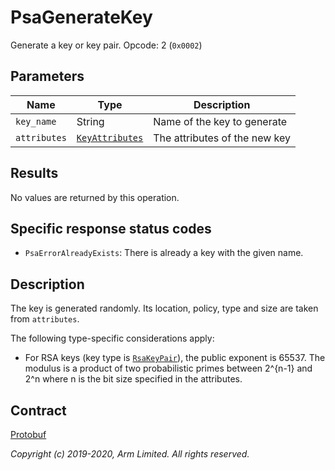 # PsaGenerateKey

Generate a key or key pair. Opcode: 2 (`0x0002`)

## Parameters

| Name         | Type                                                        | Description                   |
|--------------|-------------------------------------------------------------|-------------------------------|
| `key_name`   | String                                                      | Name of the key to generate   |
| `attributes` | [`KeyAttributes`](psa_key_attributes.md#keyattributes-type) | The attributes of the new key |

## Results

No values are returned by this operation.

## Specific response status codes

- `PsaErrorAlreadyExists`: There is already a key with the given name.

## Description

The key is generated randomly. Its location, policy, type and size are taken from `attributes`.

The following type-specific considerations apply:

- For RSA keys (key type is [`RsaKeyPair`](psa_key_attributes.md#rsakeypair-type)), the public
   exponent is 65537. The modulus is a product of two probabilistic primes between 2^{n-1} and 2^n
   where n is the bit size specified in the attributes.

## Contract

[Protobuf](https://github.com/parallaxsecond/parsec-operations/blob/master/protobuf/psa_generate_key.proto)

*Copyright (c) 2019-2020, Arm Limited. All rights reserved.*
